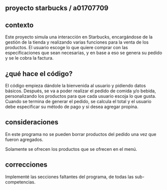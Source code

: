 ## proyecto starbucks / a01707709

## contexto
Este proyecto simula una interacción en Starbucks, encargándose de la gestión de la tienda y realizando varias funciones para la venta de los productos. El usuario escoge lo que quiere comprar con las especificaciones que sean necesarias, y en base a eso se genera su pedido y se le cobra la factura.
 
 ## ¿qué hace el código?
 El código empieza dándole la bienvenida al usuario y pidiendo datos básicos. Después, se va a poder realizar el pedido de comida y/o bebida, personalizando los productos para que cada usuario escoja lo que gusta. Cuando se termina de generar el pedido, se calcula el total y el usuario debe especificar su método de pago y si desea agregar propina.

## consideraciones
En este programa no se pueden borrar productos del pedido una vez que fueron agregados. 

Solamente se ofrecen los productos que se ofrecen en el menú. 

## correcciones
Implementé las secciones faltantes del programa, de todas las sub-competencias.


